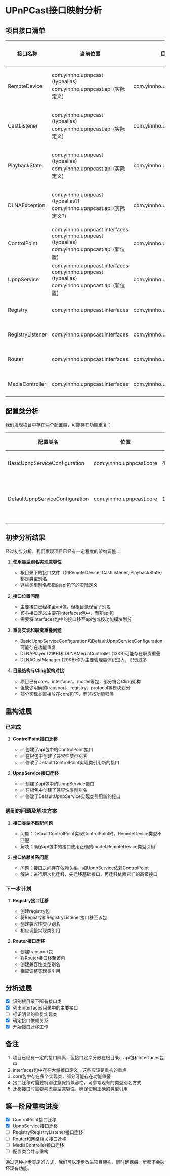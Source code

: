 # UPnPCast接口映射分析

## 项目接口清单

| 接口名称 | 当前位置 | 目标位置 | 主要实现类 | 依赖关系 | 优先级 | 状态 |
|---------|---------|---------|-----------|----------|-------|------|
| RemoteDevice | com.yinnho.upnpcast (typealias)<br>com.yinnho.upnpcast.api (实际定义) | com.yinnho.upnpcast.api | 实际是data class，非接口 | UPnPCacheManager | 高 | 已符合目标 |
| CastListener | com.yinnho.upnpcast (typealias)<br>com.yinnho.upnpcast.api (实际定义) | com.yinnho.upnpcast.api | 需要进一步分析 | RemoteDevice, DLNAException | 高 | 已符合目标 |
| PlaybackState | com.yinnho.upnpcast (typealias)<br>com.yinnho.upnpcast.api (实际定义) | com.yinnho.upnpcast.api | 枚举类型 | 无 | 高 | 已符合目标 |
| DLNAException | com.yinnho.upnpcast (typealias?)<br>com.yinnho.upnpcast.api (实际定义?) | com.yinnho.upnpcast.api | 异常类 | DLNAErrorType | 高 | 已符合目标 |
| ControlPoint | com.yinnho.upnpcast.interfaces<br>com.yinnho.upnpcast (typealias)<br>com.yinnho.upnpcast.api (新位置) | com.yinnho.upnpcast.api | DefaultControlPoint | RemoteDevice | 高 | ✅ 已迁移 |
| UpnpService | com.yinnho.upnpcast.interfaces<br>com.yinnho.upnpcast (typealias)<br>com.yinnho.upnpcast.api (新位置) | com.yinnho.upnpcast.api | DefaultUpnpService | ControlPoint, Registry, Router | 高 | ✅ 已迁移 |
| Registry | com.yinnho.upnpcast.interfaces | com.yinnho.upnpcast.registry | 需要进一步分析 | RemoteDevice, RegistryListener | 高 | 待迁移 |
| RegistryListener | com.yinnho.upnpcast.interfaces | com.yinnho.upnpcast.registry | 需要进一步分析 | RemoteDevice, Registry | 中 | 待迁移 |
| Router | com.yinnho.upnpcast.interfaces | com.yinnho.upnpcast.transport | 需要进一步分析 | 网络消息接口 | 中 | 待迁移 |
| MediaController | com.yinnho.upnpcast.interfaces | com.yinnho.upnpcast.control | DLNAMediaController | 播放控制接口 | 高 | 待迁移 |

## 配置类分析

我们发现项目中存在两个配置类，可能存在功能重复：

| 配置类名 | 位置 | 大小 | 功能描述 |
|---------|------|-----|---------|
| BasicUpnpServiceConfiguration | com.yinnho.upnpcast.core | 4.5KB | 基础配置类 |
| DefaultUpnpServiceConfiguration | com.yinnho.upnpcast.core | 16KB | 默认配置类，功能似乎更多 |

## 初步分析结果

经过初步分析，我们发现项目已经有一定程度的架构调整：

1. **使用类型别名实现兼容性**
   - 根目录下的接口文件（如RemoteDevice, CastListener, PlaybackState）都是类型别名
   - 这些类型别名都指向api包下的实际定义

2. **接口位置问题**
   - 主要接口已经移至api包，但根目录保留了别名
   - 核心接口定义主要在interfaces包中，而非api包
   - 需要将interfaces包中的接口移至api包或按功能模块划分

3. **重复实现和职责重叠问题**
   - BasicUpnpServiceConfiguration和DefaultUpnpServiceConfiguration可能存在功能重复
   - DLNAPlayer (21KB)和DLNAMediaController (13KB)可能存在职责重叠
   - DLNACastManager (20KB)作为主要管理类体积过大，职责过多

4. **目录结构与Cling架构对比**
   - 项目已有core、interfaces、model等包，部分符合Cling架构
   - 但缺少明确的transport、registry、protocol等模块划分
   - 部分实现类直接放在core包下，而非按功能归类

## 重构进展

### 已完成
1. **ControlPoint接口迁移**
   - ✅ 创建了api包中的ControlPoint接口
   - ✅ 在根包中创建了兼容性类型别名
   - ✅ 修改了DefaultControlPoint实现类引用新的接口

2. **UpnpService接口迁移**
   - ✅ 创建了api包中的UpnpService接口
   - ✅ 在根包中创建了兼容性类型别名
   - ✅ 修改了DefaultUpnpService实现类引用新的接口

### 遇到的问题及解决方案
1. **接口类型不匹配问题**
   - 问题：DefaultControlPoint实现ControlPoint时，RemoteDevice类型不匹配
   - 解决：确保api包中的接口使用正确的model.RemoteDevice类型引用

2. **接口依赖关系问题**
   - 问题：接口之间存在依赖关系，如UpnpService依赖ControlPoint
   - 解决：进行层次化迁移，先迁移基础接口，再迁移依赖它们的高级接口

### 下一步计划
1. **Registry接口迁移**
   - 创建registry包
   - 将Registry和RegistryListener接口移至该包
   - 创建兼容性类型别名
   - 相应调整实现类引用

2. **Router接口迁移**
   - 创建transport包
   - 将Router接口移至该包
   - 创建兼容性类型别名
   - 相应调整实现类引用

## 分析进展
- [x] 识别根目录下所有接口类
- [x] 列出interfaces目录中的主要接口
- [ ] 标识明显的重复实现类
- [x] 确定接口依赖关系
- [x] 开始接口迁移工作

## 备注
1. 项目已经有一定的接口隔离，但接口定义分散在根目录、api包和interfaces包中
2. interfaces包中存在大量接口定义，这些应该是重构的重点
3. core包中存在多个实现类，部分可能存在功能重叠
4. 接口迁移时需要特别注意保持兼容性，可参考现有的类型别名方式
5. 迁移接口时需要考虑类型兼容性，确保使用正确的类型引用

## 第一阶段重构进度
- [x] ControlPoint接口迁移
- [x] UpnpService接口迁移
- [ ] Registry/RegistryListener接口迁移
- [ ] Router和网络相关接口迁移
- [ ] MediaController接口迁移
- [ ] 配置类合并与重构

通过这种小步实施的方式，我们可以逐步改进项目架构，同时确保每一步都不会破坏现有功能。 